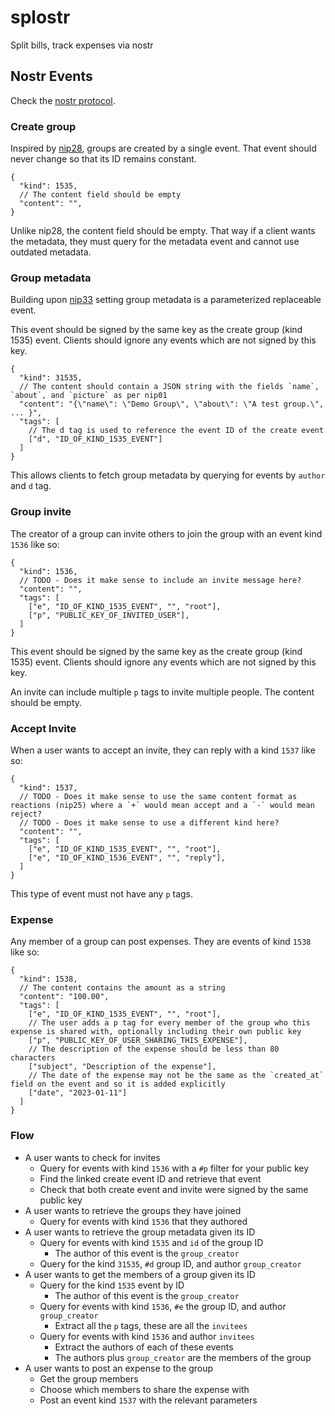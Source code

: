 # splostr

Split bills, track expenses via nostr

## Nostr Events

Check the [nostr protocol](https://github.com/nostr-protocol/nips).

### Create group

Inspired by [nip28](https://github.com/nostr-protocol/nips/blob/master/28.md), groups are created by a single event. That event should never change so that its ID remains constant.

```jsonc
{
  "kind": 1535,
  // The content field should be empty
  "content": "",
}
```

Unlike nip28, the content field should be empty. That way if a client wants the metadata, they must query for the metadata event and cannot use outdated metadata.

### Group metadata

Building upon [nip33](https://github.com/nostr-protocol/nips/blob/master/33.md) setting group metadata is a parameterized replaceable event.

This event should be signed by the same key as the create group (kind 1535) event. Clients should ignore any events which are not signed by this key.

```jsonc
{
  "kind": 31535,
  // The content should contain a JSON string with the fields `name`, `about`, and `picture` as per nip01
  "content": "{\"name\": \"Demo Group\", \"about\": \"A test group.\", ... }",
  "tags": [
    // The d tag is used to reference the event ID of the create event
    ["d", "ID_OF_KIND_1535_EVENT"]
  ]
}
```

This allows clients to fetch group metadata by querying for events by `author` and `d` tag.

### Group invite

The creator of a group can invite others to join the group with an event kind `1536` like so:

```jsonc
{
  "kind": 1536,
  // TODO - Does it make sense to include an invite message here?
  "content": "",
  "tags": [
    ["e", "ID_OF_KIND_1535_EVENT", "", "root"],
    ["p", "PUBLIC_KEY_OF_INVITED_USER"],
  ]
}
```

This event should be signed by the same key as the create group (kind 1535) event. Clients should ignore any events which are not signed by this key.

An invite can include multiple `p` tags to invite multiple people. The content should be empty.

### Accept Invite

When a user wants to accept an invite, they can reply with a kind `1537` like so:

```jsonc
{
  "kind": 1537,
  // TODO - Does it make sense to use the same content format as reactions (nip25) where a `+` would mean accept and a `-` would mean reject?
  // TODO - Does it make sense to use a different kind here?
  "content": "",
  "tags": [
    ["e", "ID_OF_KIND_1535_EVENT", "", "root"],
    ["e", "ID_OF_KIND_1536_EVENT", "", "reply"],
  ]
}
```

This type of event must not have any `p` tags.

### Expense

Any member of a group can post expenses. They are events of kind `1538` like so:

```jsonc
{
  "kind": 1538,
  // The content contains the amount as a string
  "content": "100.00",
  "tags": [
    ["e", "ID_OF_KIND_1535_EVENT", "", "root"],
    // The user adds a p tag for every member of the group who this expense is shared with, optionally including their own public key
    ["p", "PUBLIC_KEY_OF_USER_SHARING_THIS_EXPENSE"],
    // The description of the expense should be less than 80 characters
    ["subject", "Description of the expense"],
    // The date of the expense may not be the same as the `created_at` field on the event and so it is added explicitly
    ["date", "2023-01-11"]
  ]
}
```

### Flow

- A user wants to check for invites
  - Query for events with kind `1536` with a `#p` filter for your public key
  - Find the linked create event ID and retrieve that event
  - Check that both create event and invite were signed by the same public key
- A user wants to retrieve the groups they have joined
  - Query for events with kind `1536` that they authored
- A user wants to retrieve the group metadata given its ID
  - Query for events with kind `1535` and `id` of the group ID
    - The author of this event is the `group_creator`
  - Query for the kind `31535`, `#d` group ID, and author `group_creator`
- A user wants to get the members of a group given its ID
  - Query for the kind `1535` event by ID
    - The author of this event is the `group_creator`
  - Query for events with kind `1536`, `#e` the group ID, and author `group_creator`
    - Extract all the `p` tags, these are all the `invitees`
  - Query for events with kind `1536` and author `invitees`
    - Extract the authors of each of these events
    - The authors plus `group_creator` are the members of the group
- A user wants to post an expense to the group
  - Get the group members
  - Choose which members to share the expense with
  - Post an event kind `1537` with the relevant parameters
